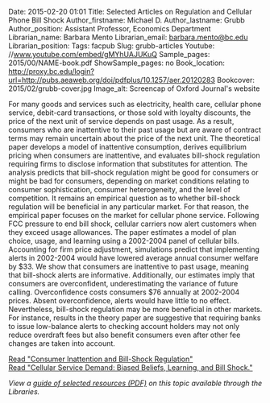 Date: 2015-02-20 01:01
Title: Selected Articles on Regulation and Cellular Phone Bill Shock 
Author_firstname: Michael D.
Author_lastname: Grubb
Author_position: Assistant Professor, Economics Department 
Librarian_name: Barbara Mento
Librarian_email: barbara.mento@bc.edu
Librarian_position:
Tags: facpub
Slug: grubb-articles 
Youtube: //www.youtube.com/embed/gMYhUAJUKuQ
Sample_pages: 2015/00/NAME-book.pdf
ShowSample_pages: no
Book_location: http://proxy.bc.edu/login?url=http://pubs.aeaweb.org/doi/pdfplus/10.1257/aer.20120283
Bookcover: 2015/02/grubb-cover.jpg
Image_alt: Screencap of Oxford Journal's website

For many goods and services such as electricity, health care, cellular phone service, debit-card transactions, or those sold with loyalty discounts, the price of the next unit of service depends on past usage. As a result, consumers who are inattentive to their past usage but are aware of contract terms may remain uncertain about the price of the next unit. The theoretical paper develops a model of inattentive consumption, derives equilibrium pricing when consumers are inattentive, and evaluates bill-shock regulation requiring firms to disclose information that substitutes for attention. The analysis predicts that bill-shock regulation might be good for consumers or might be bad for consumers, depending on market conditions relating to consumer sophistication, consumer heterogeneity, and the level of competition. It remains an empirical question as to whether bill-shock regulation will be beneficial in any particular market. For that reason, the empirical paper focuses on the market for cellular phone service. Following FCC pressure to end bill shock, cellular carriers now alert customers when they exceed usage allowances. The paper estimates a model of plan choice, usage, and learning using a 2002-2004 panel of cellular bills. Accounting for firm price adjustment, simulations predict that implementing alerts in 2002-2004 would have lowered average annual consumer welfare by $33. We show that consumers are inattentive to past usage, meaning that bill-shock alerts are informative. Additionally, our estimates imply that consumers are overconfident, underestimating the variance of future calling. Overconfidence costs consumers $76 annually at 2002-2004 prices. Absent overconfidence, alerts would have little to no effect. Nevertheless, bill-shock regulation may be more beneficial in other markets. For instance, results in the theory paper are suggestive that requiring banks to issue low-balance alerts to checking account holders may not only reduce overdraft fees but also benefit consumers even after other fee changes are taken into account. 

<p><a href="http://dx.doi.org.proxy.bc.edu/10.1093/restud/rdu024">Read "Consumer Inattention and Bill-Shock Regulation"</a> <br />
<a href="http://proxy.bc.edu/login?url=http://pubs.aeaweb.org/doi/pdfplus/10.1257/aer.20120283">Read "Cellular Service Demand: Biased Beliefs, Learning, and Bill Shock."</a></p>

<em>View a <a href="http://library.bc.edu/theme/img/facpub/2015/02/grubb-guide.pdf">guide of selected resources (PDF)</a> on this topic available through the Libraries. </em>
